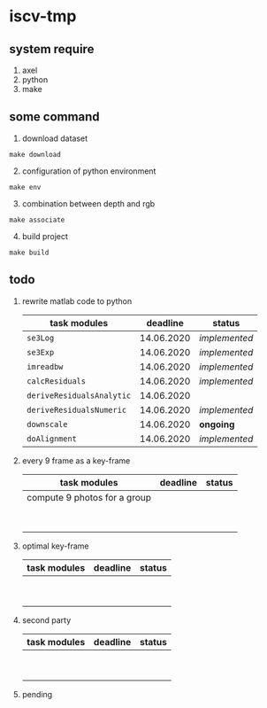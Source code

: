 # iscv-tmp

## system require

1. axel
2. python
3. make

## some command

1. download dataset

```shell
make download
```

2. configuration of python environment 

```shell
make env
```

3. combination between depth and rgb

```shell
make associate
```

4. build project

```shell
make build
```

## todo

1. rewrite matlab code to python

    | task modules              | deadline   | status        |
    | ------------------------- | ---------- | ------------- |
    | `se3Log`                  | 14.06.2020 | *implemented* |
    | `se3Exp`                  | 14.06.2020 | *implemented* |
    | `imreadbw`                | 14.06.2020 | *implemented* |
    | `calcResiduals`           | 14.06.2020 | *implemented* |
    | `deriveResidualsAnalytic` | 14.06.2020 |               |
    | `deriveResidualsNumeric`  | 14.06.2020 | *implemented* |
    | `downscale`               | 14.06.2020 | **ongoing**   |
    | `doAlignment`             | 14.06.2020 | *implemented* |

2. every 9 frame as a key-frame

    | task modules                 | deadline | status |
    | ---------------------------- | -------- | ------ |
    | compute 9 photos for a group |          |        |
    |                              |          |        |
    |                              |          |        |
    |                              |          |        |
    |                              |          |        |
    |                              |          |        |
    |                              |          |        |
    |                              |          |        |
    |                              |          |        |


3. optimal key-frame
   
    | task modules | deadline | status |
    | ------------ | -------- | ------ |
    |              |          |        |
    |              |          |        |
    |              |          |        |
    |              |          |        |
    |              |          |        |
    |              |          |        |
    |              |          |        |
    |              |          |        |
    |              |          |        |

4. second party
   
    | task modules | deadline | status |
    | ------------ | -------- | ------ |
    |              |          |        |
    |              |          |        |
    |              |          |        |
    |              |          |        |
    |              |          |        |
    |              |          |        |
    |              |          |        |
    |              |          |        |
    |              |          |        |


5. pending